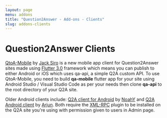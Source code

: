 ```yaml
---
layout: page
menu: addons
title: "Question2Answer - Add-ons - Clients"
slug: addons-clients
---
```


# Question2Answer Clients

[QtoA-Mobile](https://appsmata.github.io/QtoA-Mobile/) by [Jack Siro](https://www.linkedin.com/in/JaxiroKe/) is a new mobile app client for Question2Answer sites made using [Flutter 3.0](https://flutter.io) framework which means you can publish to either Android or iOS which uses qa-api, a simple Q2A custom API. To use QtoA-Mobile, you need to build **qa-mobile** flutter app for your site using Android Studio / Visual Studio Code as per your needs then clone **qa-api** to the root directory of your Q2A site.

Older Android clients include: [Q2A client for Android](https://github.com/NoahY/q2android) by [NoahY](http://www.question2answer.org/qa/user/NoahY) and [Q2A Android client](https://github.com/arjunsuresh/qaoverflow) by [Arjun](http://gateoverflow.in/user/Arjun/). Both require the [XML-RPC](https://github.com/arjunsuresh/q2a-xml-rpc) plugin to be installed on the Q2A site you're using with permission given to users in Admin page.
